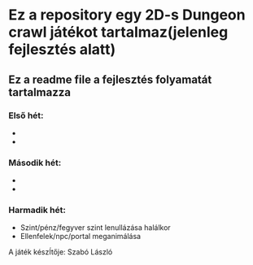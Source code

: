 # Ez a repository egy 2D-s Dungeon crawl játékot tartalmaz(jelenleg fejlesztés alatt)
## Ez a readme file a fejlesztés folyamatát tartalmazza
### Első hét:
*
*
### Második hét:
*
*
### Harmadik hét:
* Szint/pénz/fegyver szint lenullázása halálkor
* Ellenfelek/npc/portal meganimálása


A játék készÍtője: Szabó László